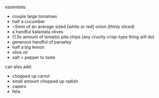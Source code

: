 essentials:
- couple large tomatoes
- half a cucumber
- ~5mm of an average sized [white or red] onion (thinly sliced)
- a handful kalamata olives
- (1.5x amount of tomato) pita chips (any cruchy crisp-type thing will do)
- generous handful of parseley
- half a big lemon
- olive oil
- salt + pepper to taste

can also add:
- chopped up carrot
- small amount chopped up radish
- capers
- feta
